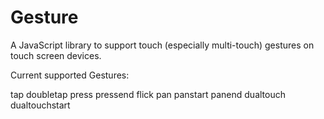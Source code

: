 Gesture
=======
A JavaScript library to support touch (especially multi-touch) gestures on touch screen devices.


Current supported Gestures:

tap
doubletap
press
	pressend
flick
pan
	panstart
	panend
dualtouch
	dualtouchstart
